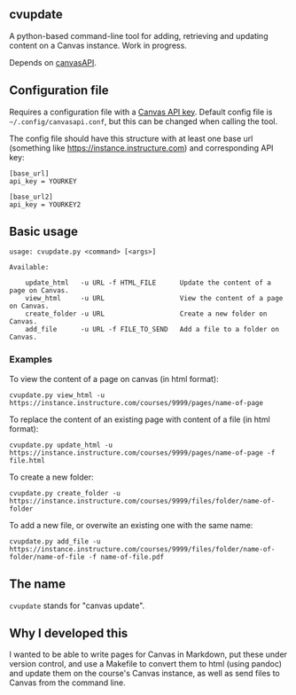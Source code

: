 cvupdate
--------

A python-based command-line tool for adding, retrieving and updating content on a Canvas instance. Work in progress.

Depends on [canvasAPI](https://canvasapi.readthedocs.io/en/latest/).

## Configuration file
Requires a configuration file with a [Canvas API key](https://community.canvaslms.com/docs/DOC-14409-4214861717). Default config file is `~/.config/canvasapi.conf`, but this can be changed when calling the tool.

The config file should have this structure with at least one base url (something like https://instance.instructure.com) and corresponding API key:

```
[base_url]
api_key = YOURKEY

[base_url2]
api_key = YOURKEY2
```

## Basic usage

```
usage: cvupdate.py <command> [<args>]

Available:

    update_html   -u URL -f HTML_FILE      Update the content of a page on Canvas.
    view_html     -u URL                   View the content of a page on Canvas.
    create_folder -u URL                   Create a new folder on Canvas.
    add_file      -u URL -f FILE_TO_SEND   Add a file to a folder on Canvas.

```

### Examples
To view the content of a page on canvas (in html format):

```
cvupdate.py view_html -u https://instance.instructure.com/courses/9999/pages/name-of-page
```

To replace the content of an existing page with content of a file (in html format):
```
cvupdate.py update_html -u https://instance.instructure.com/courses/9999/pages/name-of-page -f file.html
```

To create a new folder:
```
cvupdate.py create_folder -u https://instance.instructure.com/courses/9999/files/folder/name-of-folder
```
To add a new file, or overwite an existing one with the same name:
```
cvupdate.py add_file -u https://instance.instructure.com/courses/9999/files/folder/name-of-folder/name-of-file -f name-of-file.pdf
```

## The name
`cvupdate` stands for "canvas update".

## Why I developed this
I wanted to be able to write pages for Canvas in Markdown, put these under version control, and use a Makefile to convert them to html (using pandoc) and update them on the course's Canvas instance, as well as send files to Canvas from the command line.
